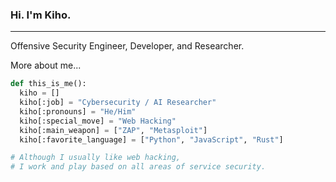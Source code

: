### Hi. I'm Kiho.
---

Offensive Security Engineer, Developer, and Researcher.

More about me...
```Python
def this_is_me():
  kiho = []
  kiho[:job] = "Cybersecurity / AI Researcher"
  kiho[:pronouns] = "He/Him"
  kiho[:special_move] = "Web Hacking"
  kiho[:main_weapon] = ["ZAP", "Metasploit"]
  kiho[:favorite_language] = ["Python", "JavaScript", "Rust"]

# Although I usually like web hacking, 
# I work and play based on all areas of service security.
```

